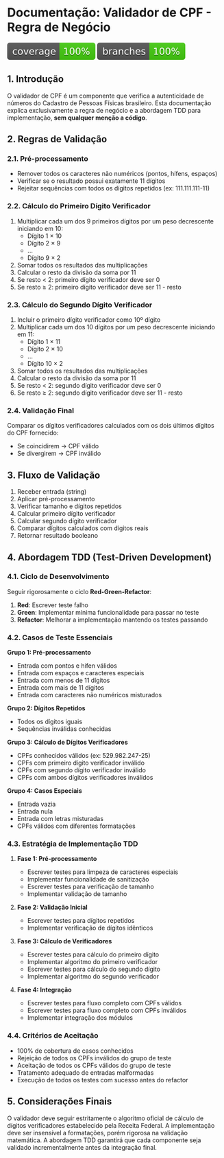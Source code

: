 # Documentação: Validador de CPF - Regra de Negócio

[![Test Coverage](https://raw.githubusercontent.com/felipesalome/CpfValidator/main/badges/jacoco.svg)](https://github.com/felipesalome/CpfValidator/actions)
[![Branches Coverage](https://raw.githubusercontent.com/felipesalome/CpfValidator/main/badges/branches.svg)](https://github.com/felipesalome/CpfValidator/actions)

## 1. Introdução
O validador de CPF é um componente que verifica a autenticidade de números do Cadastro de Pessoas Físicas brasileiro. Esta documentação explica exclusivamente a regra de negócio e a abordagem TDD para implementação, **sem qualquer menção a código**.

## 2. Regras de Validação

### 2.1. Pré-processamento
- Remover todos os caracteres não numéricos (pontos, hífens, espaços)
- Verificar se o resultado possui exatamente 11 dígitos
- Rejeitar sequências com todos os dígitos repetidos (ex: 111.111.111-11)

### 2.2. Cálculo do Primeiro Dígito Verificador
1. Multiplicar cada um dos 9 primeiros dígitos por um peso decrescente iniciando em 10:
   - Dígito 1 × 10
   - Dígito 2 × 9
   - ...
   - Dígito 9 × 2
2. Somar todos os resultados das multiplicações
3. Calcular o resto da divisão da soma por 11
4. Se resto < 2: primeiro dígito verificador deve ser 0
5. Se resto ≥ 2: primeiro dígito verificador deve ser 11 - resto

### 2.3. Cálculo do Segundo Dígito Verificador
1. Incluir o primeiro dígito verificador como 10º dígito
2. Multiplicar cada um dos 10 dígitos por um peso decrescente iniciando em 11:
   - Dígito 1 × 11
   - Dígito 2 × 10
   - ...
   - Dígito 10 × 2
3. Somar todos os resultados das multiplicações
4. Calcular o resto da divisão da soma por 11
5. Se resto < 2: segundo dígito verificador deve ser 0
6. Se resto ≥ 2: segundo dígito verificador deve ser 11 - resto

### 2.4. Validação Final
Comparar os dígitos verificadores calculados com os dois últimos dígitos do CPF fornecido:
- Se coincidirem → CPF válido
- Se divergirem → CPF inválido

## 3. Fluxo de Validação
1. Receber entrada (string)
2. Aplicar pré-processamento
3. Verificar tamanho e dígitos repetidos
4. Calcular primeiro dígito verificador
5. Calcular segundo dígito verificador
6. Comparar dígitos calculados com dígitos reais
7. Retornar resultado booleano

## 4. Abordagem TDD (Test-Driven Development)

### 4.1. Ciclo de Desenvolvimento
Seguir rigorosamente o ciclo **Red-Green-Refactor**:
1. **Red**: Escrever teste falho
2. **Green**: Implementar mínima funcionalidade para passar no teste
3. **Refactor**: Melhorar a implementação mantendo os testes passando

### 4.2. Casos de Teste Essenciais
**Grupo 1: Pré-processamento**
- Entrada com pontos e hífen válidos
- Entrada com espaços e caracteres especiais
- Entrada com menos de 11 dígitos
- Entrada com mais de 11 dígitos
- Entrada com caracteres não numéricos misturados

**Grupo 2: Dígitos Repetidos**
- Todos os dígitos iguais
- Sequências inválidas conhecidas

**Grupo 3: Cálculo de Dígitos Verificadores**
- CPFs conhecidos válidos (ex: 529.982.247-25)
- CPFs com primeiro dígito verificador inválido
- CPFs com segundo dígito verificador inválido
- CPFs com ambos dígitos verificadores inválidos

**Grupo 4: Casos Especiais**
- Entrada vazia
- Entrada nula
- Entrada com letras misturadas
- CPFs válidos com diferentes formatações

### 4.3. Estratégia de Implementação TDD
1. **Fase 1: Pré-processamento**
   - Escrever testes para limpeza de caracteres especiais
   - Implementar funcionalidade de sanitização
   - Escrever testes para verificação de tamanho
   - Implementar validação de tamanho

2. **Fase 2: Validação Inicial**
   - Escrever testes para dígitos repetidos
   - Implementar verificação de dígitos idênticos

3. **Fase 3: Cálculo de Verificadores**
   - Escrever testes para cálculo do primeiro dígito
   - Implementar algoritmo do primeiro verificador
   - Escrever testes para cálculo do segundo dígito
   - Implementar algoritmo do segundo verificador

4. **Fase 4: Integração**
   - Escrever testes para fluxo completo com CPFs válidos
   - Escrever testes para fluxo completo com CPFs inválidos
   - Implementar integração dos módulos

### 4.4. Critérios de Aceitação
- 100% de cobertura de casos conhecidos
- Rejeição de todos os CPFs inválidos do grupo de teste
- Aceitação de todos os CPFs válidos do grupo de teste
- Tratamento adequado de entradas malformadas
- Execução de todos os testes com sucesso antes do refactor

## 5. Considerações Finais
O validador deve seguir estritamente o algoritmo oficial de cálculo de dígitos verificadores estabelecido pela Receita Federal. A implementação deve ser insensível a formatações, porém rigorosa na validação matemática. A abordagem TDD garantirá que cada componente seja validado incrementalmente antes da integração final.